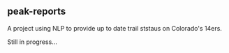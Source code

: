 ## peak-reports

A project using NLP to provide up to date trail ststaus on Colorado's 14ers.

Still in progress...